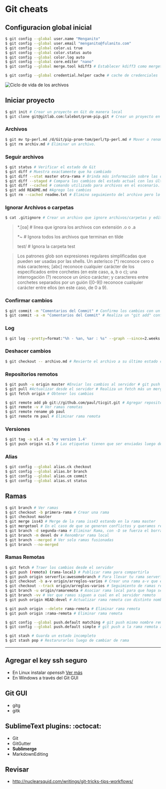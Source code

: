 # Git cheats

## Configuracion global inicial

```bash
$ git config --global user.name "Menganito"
$ git config --global user.email "menganito@fulanito.com"
$ git config --global color.ui true
$ git config --global color.status auto
$ git config --global color.log auto
$ git config --global core.editor "nano"
$ git config --global merge.tool kdiff3 # Establecer kdiff3 como mergetool default

$ git config --global credential.helper cache # cache de credenciales
```

![Ciclo de vida de los archivos](http://git-scm.com/figures/18333fig0201-tn.png "Ciclo de vida de los archivos")

## Iniciar proyecto
```bash
$ git init # Crear un proyecto en Git de manera local
$ git clone git@gitlab.com:lalebot/prom-pip.git # Crear un proyecto en Git de manera remota
```

### Archivos
```bash
$ git mv tp-perl.md /d/Git/pip-prom-tom/perl/tp-perl.md # Mover o renombrar un archivo.
$ git rm archiv.md # Eliminar un archivo.
```

### Seguir archivos
```bash
$ git status # Verificar el estado de Git
$ git diff # Muestra exactamente que ha cambiado
$ git diff --stat master otra-rama # Brinda más información sobre las diferencias entre ramas
$ git diff --staged # Compara los cambios del estado actual con los últimos confirmados
$ git diff --cached # comando utilizado para archivos en el escenario.
$ git add README.md #Agrego los cambios
$ git rm --cached readme.txt # Elimino seguimiento del archivo pero lo mantengo el el repositorio local

```

### Ignorar Archivos o carpetas
```bash
$ cat .gitignore # Crear un archivo que ignore archivos/carpetas y editarlo agregando:
```
> *.[oa] # linea que ignora los archivos con extensión .o o .a
> 
> *~ # Ignora todos los archivos que terminan en tilde
> 
> test/ # Ignora la carpeta test

> Los patrones glob son expresiones regulares simplificadas que pueden ser usadas por las shells. Un asterisco (*) reconoce cero o más caracteres; [abc] reconoce cualquier carácter de los especificados entre corchetes (en este caso, a, b o c); una interrogación (?) reconoce un único carácter; y caracteres entre corchetes separados por un guión ([0-9]) reconoce cualquier carácter entre ellos (en este caso, de 0 a 9).

### Confirmar cambios
```bash
$ git commit -m "Comentarios del Commit" # Confirmo los cambios con un comentario
$ git commit -a -m "Comentarios del Commit" # Realiza un "git add" confirmando el seguimiento de todos los archivos
```

### Log
```bash
$ git log --pretty=format:"%h - %an, %ar : %s" --graph --since=2.weeks
```

### Deshacer cambios
```bash
$ git checkout -- archivo.md # Revierte el archivo a su último estado confirmado
```

### Repositorios remotos
```bash
$ git push -u origin master #Enviar los cambios al servidor # git push [seudónimo] [ramificación] 
$ git pull #Actualizar desde el servidor # Realiza un fetch más un merge
$ git fetch origin # Obtener los cambios

$ git remote add pb git://github.com/paul/ticgit.git # Agregar repositorio remoto al proyecto con nombre local pb.
$ git remote -v # Ver ramas remotas 
$ git remote rename pb paul
$ git remote rm paul # Eliminar rama remota
```

### Versiones
```bash
$ git tag -a v1.4 -m 'my version 1.4'
$ git push origin v1.5 # Las etiquetas tienen que ser enviadas luego de creadas.
```

### Alias
```bash
$ git config --global alias.ck checkout
$ git config --global alias.br branch
$ git config --global alias.cm commit
$ git config --global alias.st status
```

## Ramas
```bash
$ git branch # Ver ramas
$ git checkout -b primera-rama # Crear una rama
$ git checkout master
$ git merge iss43 # Merge de la rama iss43 estando en la rama master
$ git mergetool # En el caso de que se generen conflictos y queramos resolverlos visualmente.
$ git branch -d segunda-rama # Eliminar Rama, con -D se fuerza el borrado
$ git branch -m devel dv # Renombrar rama local
$ git branch --merged # Ver solo ramas fusionadas
$ git branch --no-merged 
```

### Ramas Remotas
```bash
$ git fetch # Traer los cambios desde el servidor
$ git push (remoto) (rama-local) # Publicar rama para compartirla
$ git push origin serverfix:awesomebranch # Para llevar tu rama serverfix local a la rama awesomebranch en el proyecto remoto
$ git checkout -b a-v origin/arreglos-varios # Crear una rama a-v que esta vinculada con la rama remota arreglos-varios
$ git checkout --track origin/arreglos-varios # Seguimiento de ramas remotas con mismo nombre
$ git branch -u origin/ramaremota # Asociar rama local para que haga seguimiento de la ramaremota
$ git branch -vv # Ver que ramas siguen a cual en el servidor remoto
$ git push origin HEAD:devel # Actualizar rama remota con distinto nombre desde la rama dv

$ git push origin --delete rama-remota # Eliminar rama remota
$ git push origin :rama-remota # Eliminar rama remota

$ git config --global push.default matching # git push mismo nombre remoto
$ git config --global push.default simple # git push a la rama remota asociada
```

```bash
$ git stash # Guarda un estado incompleto
$ git stash pop # Restarurarlos luego de cambiar de rama
```

---
## Agregar el key ssh seguro
+ En Linux instalar *openssh* [Ver más](http://git-scm.com/book/es/v1/Git-en-un-servidor-Generando-tu-clave-p%C3%BAblica-SSH)
+ En Windows a través del Git GUI


## Git GUI
+ gitg
+ gitk

## SublimeText plugins: :octocat:
- Git
- GitGutter
- **Sublimerge**
- MarkdownEditing

## Revisar
- http://nuclearsquid.com/writings/git-tricks-tips-workflows/